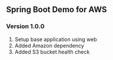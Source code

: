 ## Spring Boot Demo for AWS

### Version 1.0.0

1. Setup base application using web
2. Added Amazon dependency
3. Added S3 bucket health check